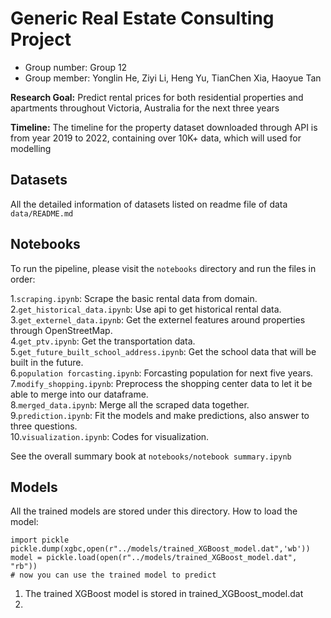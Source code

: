 # Generic Real Estate Consulting Project
- Group number: Group 12
- Group member: Yonglin He, Ziyi Li, Heng Yu, TianChen Xia, Haoyue Tan

**Research Goal:** Predict rental prices for both residential properties and apartments throughout Victoria, Australia for the next three years

**Timeline:** The timeline for the property dataset downloaded through API is from year 2019 to 2022, containing over 10K+ data, which will used for modelling

## Datasets
All the detailed information of datasets listed on readme file of data `data/README.md`

## Notebooks
To run the pipeline, please visit the `notebooks` directory and run the files in order:

1.`scraping.ipynb`: Scrape the basic rental data from domain.<br>
2.`get_historical_data.ipynb`: Use api to get historical rental data.<br>
3.`get_externel_data.ipynb`: Get the externel features around properties through OpenStreetMap.<br>
4.`get_ptv.ipynb`: Get the transportation data.<br>
5.`get_future_built_school_address.ipynb`: Get the school data that will be built in the future.<br>
6.`population forcasting.ipynb`: Forcasting population for next five years.<br>
7.`modify_shopping.ipynb`: Preprocess the shopping center data to let it be able to merge into our dataframe.<br>
8.`merged_data.ipynb`: Merge all the scraped data together.<br>
9.`prediction.ipynb`: Fit the models and make predictions, also answer to three questions.<br>
10.`visualization.ipynb`: Codes for visualization.<br>


See the overall summary book at `notebooks/notebook summary.ipynb`

## Models
All the trained models are stored under this directory.
How to load the model:
```
import pickle
pickle.dump(xgbc,open(r"../models/trained_XGBoost_model.dat",'wb'))
model = pickle.load(open(r"../models/trained_XGBoost_model.dat", "rb")) 
# now you can use the trained model to predict
```
1. The trained XGBoost model is stored in trained_XGBoost_model.dat 
2. 
